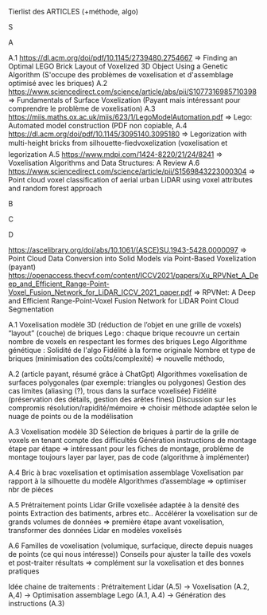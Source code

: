 Tierlist des ARTICLES (+méthode, algo)

S



A

A.1 https://dl.acm.org/doi/pdf/10.1145/2739480.2754667 => Finding an Optimal LEGO Brick Layout of Voxelized 3D Object Using a Genetic Algorithm (S'occupe des problèmes de voxelisation et d'assemblage optimisé avec les briques)
A.2 https://www.sciencedirect.com/science/article/abs/pii/S1077316985710398 => Fundamentals of Surface Voxelization (Payant mais intéressant pour comprendre le problème de voxelisation)
A.3 https://miis.maths.ox.ac.uk/miis/623/1/LegoModelAutomation.pdf => Lego: Automated model construction (PDF non copiable, 
A.4 https://dl.acm.org/doi/pdf/10.1145/3095140.3095180 => Legorization with multi-height bricks from silhouette-fiedvoxelization (voxelisation et legorization
A.5 https://www.mdpi.com/1424-8220/21/24/8241 => Voxelisation Algorithms and Data Structures: A Review 
A.6 https://www.sciencedirect.com/science/article/pii/S1569843223000304 => Point cloud voxel classification of aerial urban LiDAR using voxel attributes and random forest approach


B



C




D

https://ascelibrary.org/doi/abs/10.1061/(ASCE)SU.1943-5428.0000097 => Point Cloud Data Conversion into Solid Models via Point-Based Voxelization (payant)
https://openaccess.thecvf.com/content/ICCV2021/papers/Xu_RPVNet_A_Deep_and_Efficient_Range-Point-Voxel_Fusion_Network_for_LiDAR_ICCV_2021_paper.pdf => RPVNet: A Deep and Efficient Range-Point-Voxel Fusion Network for LiDAR
Point Cloud Segmentation










A.1
Voxelisation modèle 3D (réduction de l’objet en une grille de voxels)
“layout” (couche) de briques Lego : chaque brique recouvre un certain nombre de voxels en respectant les formes des briques Lego 
Algorithme génétique :
    Solidité de l'algo
    Fidélité à la forme originale
    Nombre et type de briques (minimisation des coûts/complexité)
=> nouvelle méthodo, 


A.2 (article payant, résumé grâce à ChatGpt)
Algorithmes voxelisation de surfaces polygonales (par exemple: triangles ou polygones)
Gestion des cas limites (aliasing (?), trous dans la surface voxelisée)
Fidélité (préservation des détails, gestion des arêtes fines)
Discussion sur les compromis résolution/rapidité/mémoire
=> choisir méthode adaptée selon le nuage de points ou de la modélisation


A.3
Voxelisation modèle 3D
Sélection de briques à partir de la grille de voxels en tenant compte des difficultés
Génération instructions de montage étape par étape
=> intéressant pour les fiches de montage, problème de montage toujours layer par layer, pas de code (algorithme à implémenter)


A.4
Bric à brac voxelisation et optimisation assemblage
Voxelisation par rapport à la silhouette du modèle 
Algorithmes d’assemblage 
=> optimiser nbr de pièces 


A.5
Prétraitement points Lidar
Grille voxelisée adaptée à la densité des points
Extraction des batiments, arbres etc.. 
Accélérer la voxelisation sur de grands volumes de données
=> première étape avant voxelisation, transformer des données Lidar en modèles voxelisés


A.6
Familles de voxelisation (volumique, surfacique, directe depuis nuages de points (ce qui nous intéresse))
Conseils pour ajuster la taille des voxels et post-traiter  résultats
=> complément sur la voxelisation et des bonnes pratiques








Idée chaine de traitements : 
Prétraitement Lidar (A.5) → Voxelisation (A.2, A,4) → Optimisation assemblage Lego (A.1, A.4) → Génération des instructions (A.3)






